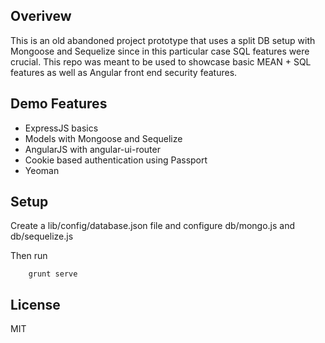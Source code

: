 ## Overivew
This is an old abandoned project prototype that uses a split DB setup with Mongoose and Sequelize since in this particular case SQL features were crucial. This repo was meant to be used to showcase basic MEAN + SQL features as well as Angular front end security features.

## Demo Features
* ExpressJS basics
* Models with Mongoose and Sequelize
* AngularJS with angular-ui-router
* Cookie based authentication using Passport 
* Yeoman

## Setup

Create a lib/config/database.json file and configure db/mongo.js and db/sequelize.js

Then run

		grunt serve

## License
MIT
